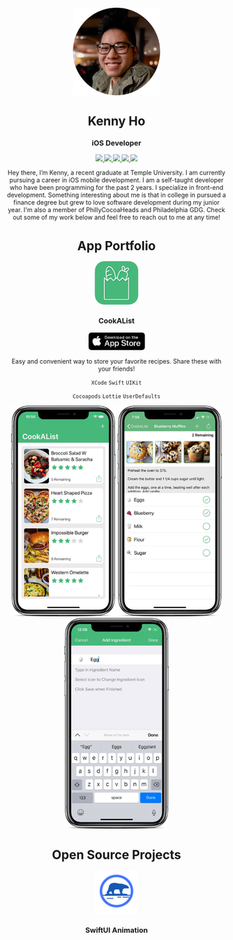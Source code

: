 <p align="center">
	<img width="200" height="200" src="./images/profileImage.png"/> 
</p>
<h1 align="center">Kenny Ho</h1>
<h3 align="center"> iOS Developer</h3>


<p align="center"> 
	<a href="https://github.com/KNG-Dev">
		<img src="https://img.shields.io/static/v1?label=Github&message=kenny-ho&color=4E1750">	
	</a>
	<a href="https://www.linkedin.com/in/kenny-ho-84b039a3/">
		<img src="https://img.shields.io/static/v1?label=LinkedIn&message=kennyho&color=2867B2">	
	</a>
	<a href="https://twitter.com/ken_kennedy_ho">
		<img src="https://img.shields.io/static/v1?label=Twitter&message=ken_kennedy_ho&color=00ACEE">	
	</a>
	<a href="Resume_IOS_Kenny_Ho.pdf">
		<img src="https://img.shields.io/static/v1?label=Resume&message=PDF&color=E94335">	
	</a>
	<a href="mailto:kenkennedyho@gmail.com">
		<img src="https://img.shields.io/static/v1?label=Email&message=Kenny&color=109D58">	
	</a>
</p>

<p align="center">
Hey there, I’m Kenny, a recent graduate at Temple University. I am currently pursuing a career in iOS mobile development. I am a self-taught developer who have been programming for the past 2 years. I specialize in front-end development. Something interesting about me is that in college in pursued a finance degree but grew to love software development during my junior year. I'm also a member of PhillyCocoaHeads and Philadelphia GDG. Check out some of my work below and feel free to reach out to me at any time!	
</p>

<h1 align="center">App Portfolio</h1>

<p align="center">
	<img src="/images/CookAListLogo.png" alt="App Icon" width="100" height="100">
</p>
<h3 align="center">CookAList</h3>
<p align="center">
	<a href="https://apps.apple.com/ca/app/cookalist/id1467768162">
		<img src="/images/app_store_badge.png" alt="App Store Badge" width="129" height="40">
	</a>
</p>

<p align="center">
	Easy and convenient way to store your favorite recipes. Share these with your friends!
</p>
<p align="center">
	<code>XCode</code>
	<code>Swift</code>
	<code>UIKit</code>
</p>
<p align="center">
	<code>Cocoapods</code>
	<code>Lottie</code>
	<code>UserDefaults</code>
</p>
<p align="center">
	<img src="/images/HomePage@2x.png" alt="Screenshot" width="240" height="482">
	<img src="/images/ChecklistPage@2x.png" alt="Screenshot" width="240" height="482">
	<img src="/images/IngredientPage@2x.png" alt="Screenshot" width="240" height="482">
</p>

<h1 align="center">Open Source Projects</h1>

<p align="center">
	<img src="/images/SwiftUI Logo.png" alt="App Icon" width="100" height="100">
</p>
<h3 align="center">SwiftUI Animation</h3>

